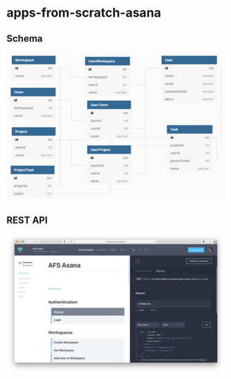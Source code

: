 # apps-from-scratch-asana

## Schema

[![Schema](spec/schema.png)](https://dbdiagram.io/d/605ca7c6ecb54e10c33d415a)

## REST API

[![API](spec/apiary.png)](https://afsasana.docs.apiary.io)
